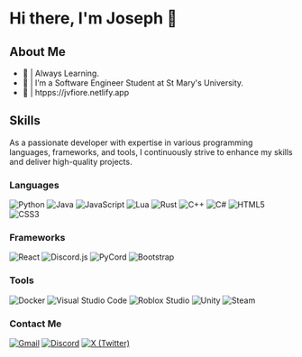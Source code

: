 # Hi there, I'm Joseph 👋

## About Me
- 🌱 | Always Learning.
- 💼 | I’m a Software Engineer Student at St Mary's University.
- 🔗 | htpps://jvfiore.netlify.app




## Skills
As a passionate developer with expertise in various programming languages, frameworks, and tools, I continuously strive to enhance my skills and deliver high-quality projects.

### Languages
![Python](https://img.shields.io/badge/-Python-3776AB?style=flat-square&logo=python&logoColor=ffffff) 
![Java](https://img.shields.io/badge/-Java-007396?style=flat-square&logo=java&logoColor=ffffff) 
![JavaScript](https://img.shields.io/badge/-JavaScript-F7DF1E?style=flat-square&logo=javascript&logoColor=000000) 
![Lua](https://img.shields.io/badge/-Lua-2C2D72?style=flat-square&logo=lua&logoColor=ffffff) 
![Rust](https://img.shields.io/badge/-Rust-000000?style=flat-square&logo=rust&logoColor=ffffff) 
![C++](https://img.shields.io/badge/-C++-00599C?style=flat-square&logo=c%2B%2B&logoColor=ffffff) 
![C#](https://img.shields.io/badge/-C%23-239120?style=flat-square&logo=csharp&logoColor=ffffff) 
![HTML5](https://img.shields.io/badge/-HTML5-E34F26?style=flat-square&logo=html5&logoColor=ffffff) 
![CSS3](https://img.shields.io/badge/-CSS3-1572B6?style=flat-square&logo=css3&logoColor=ffffff) 

### Frameworks
![React](https://img.shields.io/badge/-React-61DAFB?style=flat-square&logo=react&logoColor=ffffff) 
![Discord.js](https://img.shields.io/badge/-Discord.js-5865F2?style=flat-square&logo=discord&logoColor=ffffff)
![PyCord](https://img.shields.io/badge/-PyCord-ff9c1b?style=flat-square&logo=python&logoColor=ffffff)
![Bootstrap](https://img.shields.io/badge/-Bootstrap-7952B3?style=flat-square&logo=bootstrap&logoColor=ffffff) 



### Tools
![Docker](https://img.shields.io/badge/-Docker-2496ED?style=flat-square&logo=docker&logoColor=ffffff) 
![Visual Studio Code](https://img.shields.io/badge/-Visual%20Studio%20Code-007ACC?style=flat-square&logo=visual-studio-code&logoColor=ffffff)
![Roblox Studio](https://img.shields.io/badge/-Roblox%20Studio-FF0000?style=flat-square&logo=roblox&logoColor=ffffff)
![Unity](https://img.shields.io/badge/-Unity-100000?style=flat-square&logo=unity&logoColor=ffffff)
![Steam](https://img.shields.io/badge/-Steam-000000?style=flat-square&logo=steam&logoColor=ffffff)

### Contact Me
[![Gmail](https://img.shields.io/badge/-Gmail-D14836?style=flat-square&logo=gmail&logoColor=ffffff)](mailto:Joseph.V.Fiore@gmail.com)
[![Discord](https://img.shields.io/badge/-Discord-7289DA?style=flat-square&logo=discord&logoColor=ffffff)](https://discordapp.com/users/MistrKoala)
[![X (Twitter)](https://img.shields.io/badge/-X-1DA1F2?style=flat-square&logo=x&logoColor=ffffff)](https://twitter.com/JVFDevelopment)
